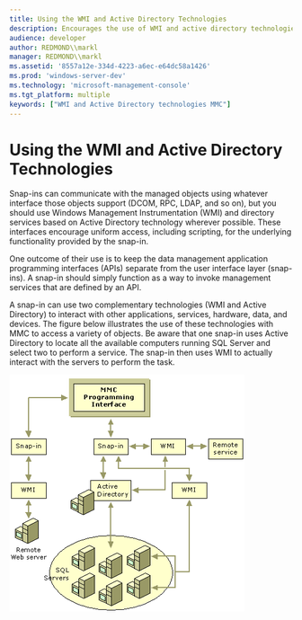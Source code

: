 ```yaml
---
title: Using the WMI and Active Directory Technologies
description: Encourages the use of WMI and active directory technologies in snap-in development.
audience: developer
author: REDMOND\\markl
manager: REDMOND\\markl
ms.assetid: '8557a12e-334d-4223-a6ec-e64dc58a1426'
ms.prod: 'windows-server-dev'
ms.technology: 'microsoft-management-console'
ms.tgt_platform: multiple
keywords: ["WMI and Active Directory technologies MMC"]
---
```


# Using the WMI and Active Directory Technologies

Snap-ins can communicate with the managed objects using whatever interface those objects support (DCOM, RPC, LDAP, and so on), but you should use Windows Management Instrumentation (WMI) and directory services based on Active Directory technology wherever possible. These interfaces encourage uniform access, including scripting, for the underlying functionality provided by the snap-in.

One outcome of their use is to keep the data management application programming interfaces (APIs) separate from the user interface layer (snap-ins). A snap-in should simply function as a way to invoke management services that are defined by an API.

A snap-in can use two complementary technologies (WMI and Active Directory) to interact with other applications, services, hardware, data, and devices. The figure below illustrates the use of these technologies with MMC to access a variety of objects. Be aware that one snap-in uses Active Directory to locate all the available computers running SQL Server and select two to perform a service. The snap-in then uses WMI to actually interact with the servers to perform the task.

![mmc, active directory, and wmi](images/arch1.png)

 

 




